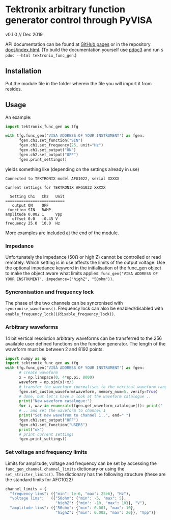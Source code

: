 # Tektronix arbitrary function generator control through PyVISA

v0.1.0 // Dec 2019

API documentation can be found at [GitHub pages](https://asvela.github.io/tektronix-func-gen/) or in the repository [docs/index.html](docs/index.html). (To build the documentation yourself use [pdoc3](https://pdoc3.github.io/pdoc/) and run `$ pdoc --html tektronix_func_gen`.)


## Installation

Put the module file in the folder wherein the file you will import it from resides.


## Usage

An example:

```python
import tektronix_func_gen as tfg

with tfg.func_gen('VISA ADDRESS OF YOUR INSTRUMENT') as fgen:
      fgen.ch1.set_function("SIN")
      fgen.ch1.set_frequency(25, unit="Hz")
      fgen.ch1.set_output("ON")
      fgen.ch2.set_output("OFF")
      fgen.print_settings()
```

yields something like (depending on the settings already in use)

```
Connected to TEKTRONIX model AFG1022, serial XXXXX

Current settings for TEKTRONIX AFG1022 XXXXX

  Setting Ch1   Ch2   Unit
==========================
   output ON    OFF    
 function SIN   RAMP  
amplitude 0.002 1     Vpp
   offset 0.0   -0.45 V
frequency 25.0  10.0  Hz
```

More examples are included at the end of the module.

### Impedance

Unfortunately the impedance (50Ω or high Z) cannot be controlled or read remotely. Which setting is in use affects the limits of the output voltage. Use the optional impedance keyword in the initialisation of the func_gen object to make the object aware what limits applies: `func_gen('VISA ADDRESS OF YOUR INSTRUMENT', impedance=("highZ", "50ohm"))`.


### Syncronisation and frequency lock

The phase of the two channels can be syncronised with `syncronise_waveforms()`. Frequency lock can also be enabled/disabled with `enable_frequency_lock()`/`disable_frequency_lock()`.


### Arbitrary waveforms

14 bit vertical resolution arbitrary waveforms can be transferred to the 256 available user defined functions on the function generator.
The length of the waveform must be between 2 and 8192 points.

```python
import numpy as np
import tektronix_func_gen as tfg
with tfg.func_gen('VISA ADDRESS OF YOUR INSTRUMENT') as fgen:
      # create waveform
      x = np.linspace(0, 4*np.pi, 8000)
      waveform = np.sin(x)+x/5
      # transfer the waveform (normalises to the vertical waveform range)
      fgen.set_custom_waveform(waveform, memory_num=5, verify=True)
      # done, but let's have a look at the waveform catalogue ..
      print("New waveform catalogue:")
      for i, wav in enumerate(fgen.get_waveform_catalogue()): print("  {}: {}".format(i, wav))
      # .. and set the waveform to channel 1
      print("Set new wavefrom to channel 1..", end=" ")
      fgen.ch1.set_output("OFF")
      fgen.ch1.set_function("USER5")
      print("ok")
      # print current settings
      fgen.print_settings()
```


### Set voltage and frequency limits

Limits for amplitude, voltage and frequency can be set by accessing the `func_gen_channel.channel_limits` dictionary or using the `set_stricter_limits()`. The dictionary has the following structure (these are the standard limits for AFG1022)

```python
channel_limits = {
  "frequency lims": ({"min": 1e-6, "max": 25e6}, "Hz"),
  "voltage lims":   ({"50ohm": {"min": -5, "max": 5},
                      "highZ": {"min": -10, "max": 10}}, "V"),
  "amplitude lims": ({"50ohm": {"min": 0.001, "max": 10},
                      "highZ": {"min": 0.002, "max": 20}}, "Vpp")}
```
